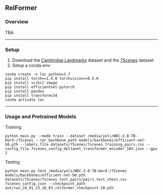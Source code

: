 ## RelFormer

### Overview
TBA

---

### Setup

1. Download the [Cambridge Landmarks](http://mi.eng.cam.ac.uk/projects/relocalisation/#dataset) dataset and the [7Scenes](https://www.microsoft.com/en-us/research/project/rgb-d-dataset-7-scenes/) dataset
1. Setup a conda env:
```
conda create -n loc python=3.7
pip install torch==1.4.0 torchvision==0.5.0
pip install scikit-image
pip install efficientnet-pytorch
pip install pandas
pip install transforms3d
conda activate loc
```

---

### Usage and Pretrained Models 
Training 
```
python main.py --mode train --dataset /media/yoli/WDC-2.0-TB-Hard-/7Scenes --rpr_backbone_path models/backbones/efficient-net-b0.pth --labels_file datasets/7Scenes/7scenes_training_pairs.csv --config_file 7scenes_config_deltanet_transformer_encoder_10d.json --gpu 2
```
Testing
```
python main.py test /media/yoli/WDC-2.0-TB-Hard-/7Scenes models/backbones/efficient-net-b0.pth datasets/7Scenes/7scenes_test_pairs/pairs_test_chess.csv 7scenes_config.json --checkpoint_path out/run_24_01_23_10_03_relformer_checkpoint-10.pth
```
